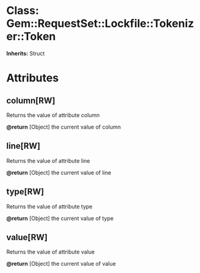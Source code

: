 # Class: Gem::RequestSet::Lockfile::Tokenizer::Token
**Inherits:** Struct
    



# Attributes
## column[RW] [](#attribute-i-column)
Returns the value of attribute column

**@return** [Object] the current value of column

## line[RW] [](#attribute-i-line)
Returns the value of attribute line

**@return** [Object] the current value of line

## type[RW] [](#attribute-i-type)
Returns the value of attribute type

**@return** [Object] the current value of type

## value[RW] [](#attribute-i-value)
Returns the value of attribute value

**@return** [Object] the current value of value


